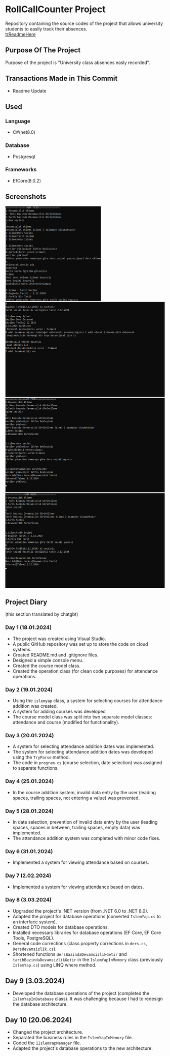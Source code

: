 

# RollCallCounter Project 
Repository containing the source codes of the project that allows university students to easily track their absences.
<br>
[trReadmeHere](https://github.com/fatihemregit/RollCallCounter/blob/master/README_TR.md)

## Purpose Of The Project
Purpose of the project is "University class absences easly recorded".
## Transactions Made in This Commit
+ Readme Update
## Used 
### Language
+ C#(net8.0)
### Database
+ Postgresql
### Frameworks
+ EfCore(8.0.2)

## Screenshots
<img src="https://github.com/fatihemregit/RollCallCounter/blob/master/Screenshots/Screenshot_137.png" width="302" height="298">
<img src="https://github.com/fatihemregit/RollCallCounter/blob/master/Screenshots/Screenshot_138.png" width="540" height="299">
<img src="https://github.com/fatihemregit/RollCallCounter/blob/master/Screenshots/Screenshot_139.png" width="540" height="297">
<img src="https://github.com/fatihemregit/RollCallCounter/blob/master/Screenshots/Screenshot_140.png" width="539" height="298">

## Project Diary
(this section translated by chatgbt)
### Day 1 (18.01.2024)
+ The project was created using Visual Studio.
+ A public GitHub repository was set up to store the code on cloud systems.
+ Created README.md and .gitignore files.
+ Designed a simple console menu.
+ Created the course model class.
+ Created the operation class (for clean code purposes) for attendance operations.
### Day 2 (19.01.2024)
+ Using the `islemyap` class, a system for selecting courses for attendance addition was created.
+ A system for adding courses was developed
+ The course model class was split into two separate model classes: attendance and course (modified for functionality).
### Day 3 (20.01.2024)
+ A system for selecting attendance addition dates was implemented.
+ The system for selecting attendance addition dates was developed using the `TryParse` method.
+ The code in `program.cs` (course selection, date selection) was assigned to separate functions.
### Day 4 (25.01.2024)
+ In the course addition system, invalid data entry by the user (leading spaces, trailing spaces, not entering a value) was prevented.
### Day 5 (28.01.2024)
+ In date selection, prevention of invalid data entry by the user (leading spaces, spaces in between, trailing spaces, empty data) was implemented.
+ The attendance addition system was completed with minor code fixes.
### Day 6 (31.01.2024)
+ Implemented a system for viewing attendance based on courses.

### Day 7 (2.02.2024)
+ Implemented a system for viewing attendance based on dates.

### Day 8 (3.03.2024)
+ Upgraded the project's .NET version (from .NET 6.0 to .NET 8.0).
+ Adapted the project for database operations (converted `IslemYap.cs` to an interface system).
+ Created DTO models for database operations.
+ Installed necessary libraries for database operations (EF Core, EF Core Tools, PostgreSQL).
+ General code corrections (class property corrections in `ders.cs`, `Dersdevamsizlik.cs`).
+ Shortened functions `dersBazindaDevamsizlikGetir` and `tarihBazindaDevamsizlikGetir` in the `IslemYapInMemory` class (previously `IslemYap.cs`) using LINQ where method.

## Day 9 (3.03.2024)
+ Developed the database operations of the project (completed the `IslemYapInDatabase` class). It was challenging because I had to redesign the database architecture.
## Day 10 (20.06.2024)
+ Changed the project architecture.
+ Separated the business rules in the `IslemYapInMemory` file.
+ Coded the `IIslemYapManager` file.
+ Adapted the project's database operations to the new architecture.





